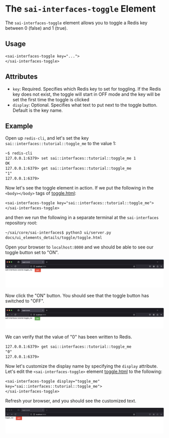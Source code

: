 The `sai-interfaces-toggle` Element
====================================
The `sai-interfaces-toggle` element allows you to toggle a Redis key between 0 
(false) and 1 (true). 

## Usage
```
<sai-interfaces-toggle key="...">
</sai-interfaces-toggle>
```

## Attributes
* `key`: Required. Specifies which Redis key to set for toggling. If the 
Redis key does not exist, the toggle will start in OFF mode and the key 
will be set the first time the toggle is clicked
* `display`: Optional. Specifies what text to put next to the toggle button. 
Default is the key name.

## Example
Open up `redis-cli`, and let's set the key 
`sai::interfaces::tutorial::toggle_me` to the value 1:
```
~$ redis-cli
127.0.0.1:6379> set sai::interfaces::tutorial::toggle_me 1
OK
127.0.0.1:6379> get sai::interfaces::tutorial::toggle_me
"1"
127.0.0.1:6379> 
```

Now let's see the toggle element in action. If we put the following in the 
`<body></body>` tags of [toggle.html](./toggle.html):
```
<sai-interfaces-toggle key="sai::interfaces::tutorial::toggle_me">
</sai-interfaces-toggle>
```

and then we run the following in a separate terminal at the `sai-interfaces` 
repository root:
```
~/sai/core/sai-interfaces$ python3 ui/server.py docs/ui_elements_details/toggle/toggle.html 
```

Open your browser to `localhost:8000` and we should be able to see our toggle 
button set to "ON".

![sai::interfaces::tutorial::toggle_me set to on](./toggle1.png)

Now click the "ON" button. You should see that the toggle button has 
switched to "OFF".

![sai::interfaces::tutorial::toggle_me set to off](./toggle2.png)

We can verify that the value of "0" has been written to Redis.
```
127.0.0.1:6379> get sai::interfaces::tutorial::toggle_me
"0"
127.0.0.1:6379> 
```

Now let's customize the display name by specifying the `display` attribute. 
Let's edit the `<sai-interfaces-toggle>` element 
[toggle.html](./toggle.html) to the following:
```
<sai-interfaces-toggle display="toggle_me" key="sai::interfaces::tutorial::toggle_me">
</sai-interfaces-toggle>
```

Refresh your browser, and you should see the customized text.

![toggle_me custom display](./toggle3.png)
